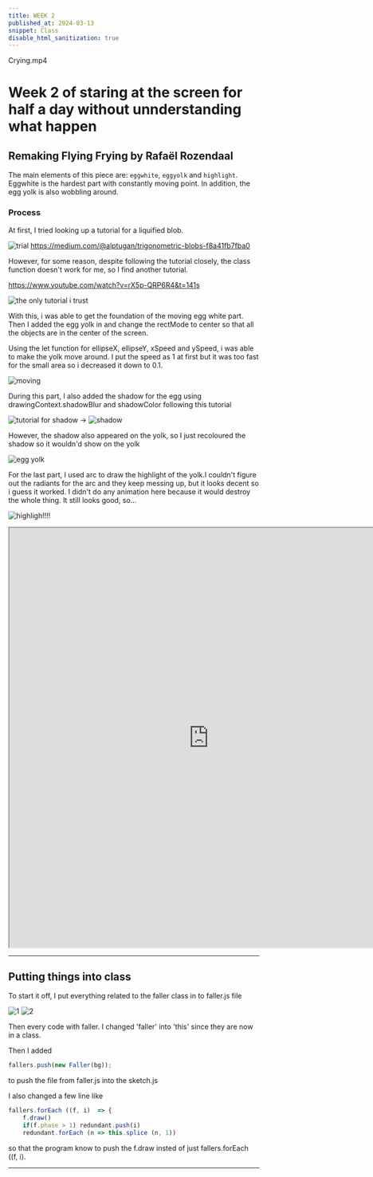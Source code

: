 ```yaml
---
title: WEEK 2
published_at: 2024-03-13
snippet: Class
disable_html_sanitization: true
---
```


Crying.mp4

# Week 2 of staring at the screen for half a day without unnderstanding what happen

## Remaking Flying Frying by Rafaël Rozendaal

The main elements of this piece are: `eggwhite`, `eggyolk` and `highlight`.
Eggwhite is the hardest part with constantly moving point. In addition, the egg yolk is also wobbling around.

### Process

At first, I tried looking up a tutorial for a liquified blob.

![trial](/w2/trial.png) https://medium.com/@alptugan/trigonometric-blobs-f8a41fb7fba0

However, for some reason, despite following the tutorial closely, the class function doesn't work for me, so I find another tutorial.

https://www.youtube.com/watch?v=rX5p-QRP6R4&t=141s

![the only tutorial i trust](/w2/eggwhite.png)

With this, i was able to get the foundation of the moving egg white part. Then I added the egg yolk in and change the rectMode to center so that all the objects are in the center of the screen.

Using the let function for ellipseX, ellipseY, xSpeed and ySpeed, i was able to make the yolk move around. I put the speed as 1 at first but it was too fast for the small area so i decreased it down to 0.1.

![moving](/w2/movingyolk.png)

During this part, I also added the shadow for the egg using drawingContext.shadowBlur and shadowColor following this tutorial

![tutorial for shadow](/w2/shadowtut.png)
-> ![shadow](/w2/shadow.png)

However, the shadow also appeared on the yolk, so I just recoloured the shadow so it wouldn'd show on the yolk

![egg yolk](/w2/yolk.png)

For the last part, I used arc to draw the highlight of the yolk.I couldn't figure out the radiants for the arc and they keep messing up, but it looks decent so i guess it worked. I didn't do any animation here because it would destroy the whole thing. It still looks good, so...

![highligh!!!!](/w2/highlight.png)

<iframe src="https://editor.p5js.org/NoaLwx/full/hIllDNXOV" width=800 height=843></iframe>

---

## Putting things into class

To start it off, I put everything related to the faller class in to faller.js file

![1](/w2/faller1.png)
![2](/w2/faller.png)

Then every code with faller. I changed 'faller' into 'this' since they are now in a class.

Then I added

```javascript
fallers.push(new Faller(bg));
```

to push the file from faller.js into the sketch.js

I also changed a few line like

```javascript
fallers.forEach ((f, i)  => {
    f.draw()
    if(f.phase > 1) redundant.push(i)
    redundant.forEach (n => this.splice (n, 1))
```

so that the program know to push the f.draw insted of just fallers.forEach ((f, i).

---
